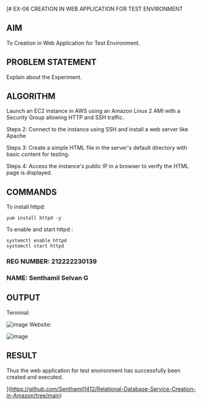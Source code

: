 [# EX-06 CREATION IN WEB APPLICATION FOR TEST ENVIRONMENT
## AIM
  To Creation in Web Application for Test Environment.
## PROBLEM STATEMENT
  Explain about the Experiment.

## ALGORITHM
Launch an EC2 instance in AWS using an Amazon Linux 2 AMI with a Security Group allowing HTTP and SSH traffic.

Steps 2:
Connect to the instance using SSH and install a web server like Apache

Steps 3:
Create a simple HTML file in the server's default directory with basic content for testing.

Steps 4:
Access the instance's public IP in a browser to verify the HTML page is displayed.
## COMMANDS
To install httpd:
```
yum install httpd -y
```
To enable and start httpd :
```
systemctl enable httpd
systemctl start httpd
```

### REG NUMBER: 212222230139
### NAME: Senthamil Selvan G
## OUTPUT
Terminal:

![image](https://github.com/user-attachments/assets/99912383-5d3b-40f5-b2bc-a799c6274cb3)
Website:

![image](https://github.com/user-attachments/assets/1fc1cf5c-63b9-47c3-bfc9-abbcfd12fec3)


## RESULT
 Thus the web application for test environment has successfully been created and executed.

  


](https://github.com/Senthamil1412/Relational-Database-Service-Creation-in-Amazon/tree/main)
